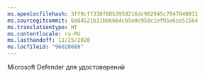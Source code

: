 ```yaml
---
ms.openlocfilehash: 3ff9cff338f08b3958216dc902945c7847040031
ms.sourcegitcommit: 6a84521b11bb66b4cb5e0c958c1ef95a6ce51564
ms.translationtype: HT
ms.contentlocale: ru-RU
ms.lasthandoff: 11/25/2020
ms.locfileid: "96028688"
---
```

Microsoft Defender для удостоверений